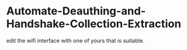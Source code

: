 # Automate-Deauthing-and-Handshake-Collection-Extraction
edit the wifi interface with one of yours that is suitable.
